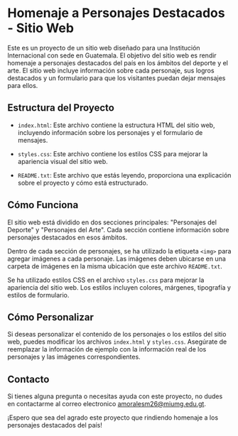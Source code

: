 # Homenaje a Personajes Destacados - Sitio Web

Este es un proyecto de un sitio web diseñado para una Institución Internacional con sede en Guatemala. El objetivo del sitio web es rendir homenaje a personajes destacados del país en los ámbitos del deporte y el arte. El sitio web incluye información sobre cada personaje, sus logros destacados y un formulario para que los visitantes puedan dejar mensajes para ellos.

## Estructura del Proyecto

- `index.html`: Este archivo contiene la estructura HTML del sitio web, incluyendo información sobre los personajes y el formulario de mensajes.

- `styles.css`: Este archivo contiene los estilos CSS para mejorar la apariencia visual del sitio web.

- `README.txt`: Este archivo que estás leyendo, proporciona una explicación sobre el proyecto y cómo está estructurado.

## Cómo Funciona

El sitio web está dividido en dos secciones principales: "Personajes del Deporte" y "Personajes del Arte". Cada sección contiene información sobre personajes destacados en esos ámbitos.

Dentro de cada sección de personajes, se ha utilizado la etiqueta `<img>` para agregar imágenes a cada personaje. Las imágenes deben ubicarse en una carpeta de imágenes en la misma ubicación que este archivo `README.txt`.

Se ha utilizado estilos CSS en el archivo `styles.css` para mejorar la apariencia del sitio web. Los estilos incluyen colores, márgenes, tipografía y estilos de formulario.

## Cómo Personalizar

Si deseas personalizar el contenido de los personajes o los estilos del sitio web, puedes modificar los archivos `index.html` y `styles.css`. Asegúrate de reemplazar la información de ejemplo con la información real de los personajes y las imágenes correspondientes.

## Contacto

Si tienes alguna pregunta o necesitas ayuda con este proyecto, no dudes en contactarme al correo electronico amoralesm26@miumg.edu.gt.

¡Espero que sea del agrado este proyecto que rindiendo homenaje a los personajes destacados del país!

